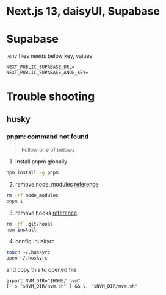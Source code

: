 # Next.js 13, daisyUI, Supabase

# Supabase

.env files needs below key, values

```
NEXT_PUBLIC_SUPABASE_URL=
NEXT_PUBLIC_SUPABASE_ANON_KEY=
```

# Trouble shooting

## husky

### pnpm: command not found

> Follow one of belows

1. install pnpm globally

```bash
npm install -g pnpm
```

2. remove node_modules
   [reference](https://stackoverflow.com/questions/66246587/how-to-fix-error-not-found-husky-run-when-committing-new-code)

```bash
rm -rf node_modules
pnpm i
```

3. remove hooks
   [reference](https://stackoverflow.com/questions/66246587/how-to-fix-error-not-found-husky-run-when-committing-new-code)

```bash
rm -rf .git/hooks
npm install
```

4. config .huskyrc

```bash
touch ~/.huskyrc
open ~/.huskyrc
```

and copy this to opened file

```
export NVM_DIR="$HOME/.nvm"
[ -s "$NVM_DIR/nvm.sh" ] && \. "$NVM_DIR/nvm.sh"
```
